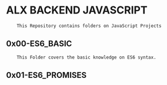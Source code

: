 # ALX BACKEND JAVASCRIPT
        This Repository contains folders on JavaScript Projects

## 0x00-ES6_BASIC
        This Folder covers the basic knowledge on ES6 syntax.

## 0x01-ES6_PROMISES
